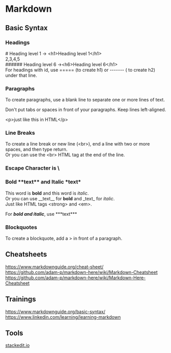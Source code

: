 # Markdown

## Basic Syntax
### Headings
\# Heading level 1  -> \<h1>Heading level 1\</h1><br>
2,3,4,5<br>
\###### Heading level 6 ->\<h6>Heading level 6\</h1><br>
For headings with id, use ===== (to create h1) or ------- ( to create h2) under that line.<br>

### Paragraphs
To create paragraphs, use a blank line to separate one or more lines of text.<br>

Don't put tabs or spaces in front of your paragraphs. Keep lines left-aligned.<br>

\<p>just like this in HTML\</p>

### Line Breaks
To create a line break or new line (\<br>), end a line with two or more spaces, and then type return.  
Or you can use the \<br> HTML tag at the end of the line.<br>

### Escape Character is \

### Bold \*\*text\*\* and Italic \*text\*
This word is **bold** and this word is *italic*.<br>
Or you can use \_\_text\_\_ for __bold__ and \_text\_ for _italic_.<br>
Just like HTML tags \<strong> and \<em>.<br>

For ***bold and italic***, use \*\*\*text\*\*\*<br>

### Blockquotes
To create a blockquote, add a > in front of a paragraph.


## Cheatsheets
https://www.markdownguide.org/cheat-sheet/ <br>
https://github.com/adam-p/markdown-here/wiki/Markdown-Cheatsheet <br>
https://github.com/adam-p/markdown-here/wiki/Markdown-Here-Cheatsheet <br>

## Trainings
https://www.markdownguide.org/basic-syntax/ <br>
https://www.linkedin.com/learning/learning-markdown <br>

## Tools
[stackedit.io](https://stackedit.io/) <br>

